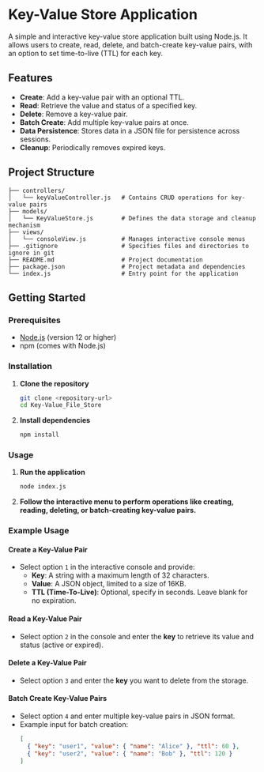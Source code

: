# Key-Value Store Application

A simple and interactive key-value store application built using Node.js. It allows users to create, read, delete, and batch-create key-value pairs, with an option to set time-to-live (TTL) for each key.

## Features

- **Create**: Add a key-value pair with an optional TTL.
- **Read**: Retrieve the value and status of a specified key.
- **Delete**: Remove a key-value pair.
- **Batch Create**: Add multiple key-value pairs at once.
- **Data Persistence**: Stores data in a JSON file for persistence across sessions.
- **Cleanup**: Periodically removes expired keys.

## Project Structure

```plaintext
├── controllers/
│   └── keyValueController.js   # Contains CRUD operations for key-value pairs
├── models/
│   └── KeyValueStore.js        # Defines the data storage and cleanup mechanism
├── views/
│   └── consoleView.js          # Manages interactive console menus
├── .gitignore                  # Specifies files and directories to ignore in git
├── README.md                   # Project documentation
├── package.json                # Project metadata and dependencies
└── index.js                    # Entry point for the application
```

## Getting Started

### Prerequisites

- [Node.js](https://nodejs.org/) (version 12 or higher)
- npm (comes with Node.js)

### Installation

1. **Clone the repository**
   ```bash
   git clone <repository-url>
   cd Key-Value_File_Store
    ```

2. **Install dependencies**
   ```bash  
   npm install
   ```      

### Usage
1. **Run the application**
   ```bash  
   node index.js
   ```    
2. **Follow the interactive menu to perform operations like creating, reading, deleting, or batch-creating key-value pairs.**


### Example Usage

#### Create a Key-Value Pair
- Select option `1` in the interactive console and provide:
  - **Key**: A string with a maximum length of 32 characters.
  - **Value**: A JSON object, limited to a size of 16KB.
  - **TTL (Time-To-Live)**: Optional, specify in seconds. Leave blank for no expiration.

#### Read a Key-Value Pair
- Select option `2` in the console and enter the **key** to retrieve its value and status (active or expired).

#### Delete a Key-Value Pair
- Select option `3` and enter the **key** you want to delete from the storage.


#### Batch Create Key-Value Pairs
- Select option `4` and enter multiple key-value pairs in JSON format. 
- Example input for batch creation:
  ```json
  [
    { "key": "user1", "value": { "name": "Alice" }, "ttl": 60 },
    { "key": "user2", "value": { "name": "Bob" }, "ttl": 120 }
  ]
  ```